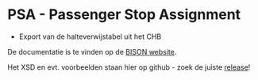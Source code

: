 # PSA - Passenger Stop Assignment 

* Export van de halteverwijstabel uit het CHB

De documentatie is te vinden op de [BISON website](http://bison.dova.nu/standaarden/PSA).

Het XSD en evt. voorbeelden staan hier op github - zoek de juiste [release](http://github.com/BISONNL/PSA/releases)!
